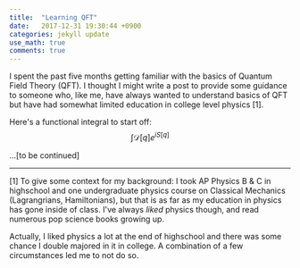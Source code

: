 ```yaml
---
title:  "Learning QFT"
date:   2017-12-31 19:30:44 +0900
categories: jekyll update
use_math: true
comments: true
---
```


I spent the past five months getting familiar with the basics of Quantum Field Theory (QFT).
I thought I might write a post to provide some guidance to someone who, like me, have always wanted to understand basics of QFT but have had somewhat
limited education in college level physics [1].



Here's a functional integral to start off:
$$\int \mathcal{D}[q]e^{i S[q]} $$

...\[to be continued\]

------------

[1] To give some context for my background: I took AP Physics B & C in highschool and one undergraduate physics course on Classical Mechanics (Lagrangrians, Hamiltonians),
but that is as far as my education in physics has gone inside of class.
I've always *liked* physics though, and read numerous pop science books growing up.

Actually, I liked physics a lot at the end of highschool and there was some chance I double majored in it in college.
A combination of a few circumstances led me to not do so.
